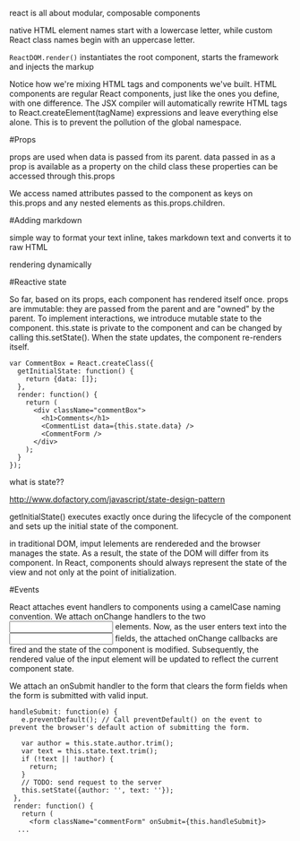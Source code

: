 react is all about modular, composable components


native HTML element names start with a lowercase letter, while custom React class names begin with an uppercase letter.

`ReactDOM.render()` instantiates the root component, starts the framework and injects the markup

 Notice how we're mixing HTML tags and components we've built. HTML components are regular React components, just like the ones you define, with one difference. The JSX compiler will automatically rewrite HTML tags to React.createElement(tagName) expressions and leave everything else alone. This is to prevent the pollution of the global namespace.


#Props

props are used when data is passed from its parent.
data passed in as a prop is available as a property on the child class
these properties can be accessed through this.props

We access named attributes passed to the component as keys on this.props and any nested elements as this.props.children.

#Adding markdown

simple way to format your text inline, takes markdown text and converts it to raw HTML


rendering dynamically

#Reactive state

So far, based on its props, each component has rendered itself once. props are immutable: they are passed from the parent and are "owned" by the parent. To implement interactions, we introduce mutable state to the component. this.state is private to the component and can be changed by calling this.setState(). When the state updates, the component re-renders itself.

```
var CommentBox = React.createClass({
  getInitialState: function() {
    return {data: []};
  },
  render: function() {
    return (
      <div className="commentBox">
        <h1>Comments</h1>
        <CommentList data={this.state.data} />
        <CommentForm />
      </div>
    );
  }
});

```

what is state??

http://www.dofactory.com/javascript/state-design-pattern

getInitialState() executes exactly once during the lifecycle of the component and sets up the initial state of the component.


in traditional DOM, imput lelements are rendereded and the browser manages the state. As a result, the state of the DOM will differ from its component. In React, components should always represent the state of the view and not only at the point of initialization.


#Events


React attaches event handlers to components using a camelCase naming convention. We attach onChange handlers to the two <input> elements. Now, as the user enters text into the <input> fields, the attached onChange callbacks are fired and the state of the component is modified. Subsequently, the rendered value of the input element will be updated to reflect the current component state.


We attach an onSubmit handler to the form that clears the form fields when the form is submitted with valid input.


```
handleSubmit: function(e) {
   e.preventDefault(); // Call preventDefault() on the event to prevent the browser's default action of submitting the form.
   
   var author = this.state.author.trim();
   var text = this.state.text.trim();
   if (!text || !author) {
     return;
   }
   // TODO: send request to the server
   this.setState({author: '', text: ''});
 },
 render: function() {
   return (
     <form className="commentForm" onSubmit={this.handleSubmit}>
  ...
  ```
